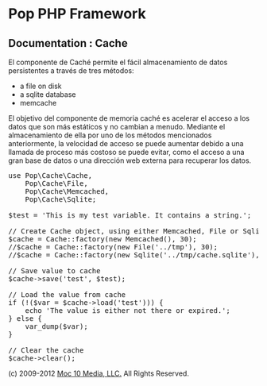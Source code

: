 Pop PHP Framework
=================

Documentation : Cache
---------------------

El componente de Caché permite el fácil almacenamiento de datos persistentes a través de tres métodos:


* a file on disk
* a sqlite database
* memcache

El objetivo del componente de memoria caché es acelerar el acceso a los datos que son más estáticos y no cambian a menudo. Mediante el almacenamiento de ella por uno de los métodos mencionados anteriormente, la velocidad de acceso se puede aumentar debido a una llamada de proceso más costoso se puede evitar, como el acceso a una gran base de datos o una dirección web externa para recuperar los datos.


<pre>
use Pop\Cache\Cache,
    Pop\Cache\File,
    Pop\Cache\Memcached,
    Pop\Cache\Sqlite;

$test = 'This is my test variable. It contains a string.';

// Create Cache object, using either Memcached, File or Sqlite
$cache = Cache::factory(new Memcached(), 30);
//$cache = Cache::factory(new File('../tmp'), 30);
//$cache = Cache::factory(new Sqlite('../tmp/cache.sqlite'), 30);

// Save value to cache
$cache->save('test', $test);

// Load the value from cache
if (!($var = $cache->load('test'))) {
    echo 'The value is either not there or expired.';
} else {
    var_dump($var);
}

// Clear the cache
$cache->clear();
</pre>

(c) 2009-2012 [Moc 10 Media, LLC.](http://www.moc10media.com) All Rights Reserved.

